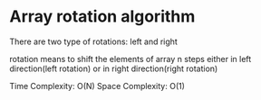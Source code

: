 # Array rotation algorithm

There are two type of rotations: left and right

rotation means to shift the elements of array n steps either in left direction(left rotation) or in right direction(right rotation)

Time Complexity: O(N)
Space Complexity: O(1)
